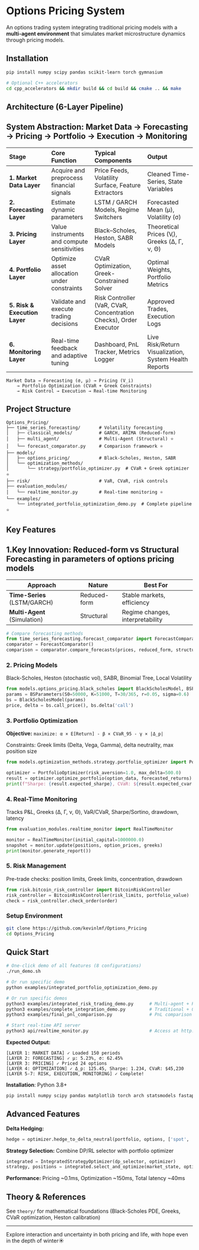 # Options Pricing System

An options trading system integrating traditional pricing models with a **multi-agent environment** that simulates market microstructure dynamics through pricing models.


## Installation

```bash
pip install numpy scipy pandas scikit-learn torch gymnasium

# Optional C++ accelerators
cd cpp_accelerators && mkdir build && cd build && cmake .. && make
```



## Architecture (6-Layer Pipeline)

## System Abstraction: Market Data → Forecasting → Pricing → Portfolio → Execution → Monitoring

| **Stage** | **Core Function** | **Typical Components** | **Output** |
|:-----------|:------------------|:------------------------|:------------|
| **1. Market Data Layer** | Acquire and preprocess financial signals | Price Feeds, Volatility Surface, Feature Extractors | Cleaned Time-Series, State Variables |
| **2. Forecasting Layer** | Estimate dynamic parameters | LSTM / GARCH Models, Regime Switchers | Forecasted Mean (μ), Volatility (σ) |
| **3. Pricing Layer** | Value instruments and compute sensitivities | Black–Scholes, Heston, SABR Models | Theoretical Prices (Vᵢ), Greeks (Δ, Γ, ν, Θ) |
| **4. Portfolio Layer** | Optimize asset allocation under constraints | CVaR Optimization, Greek-Constrained Solver | Optimal Weights, Portfolio Metrics |
| **5. Risk & Execution Layer** | Validate and execute trading decisions | Risk Controller (VaR, CVaR, Concentration Checks), Order Executor | Approved Trades, Execution Logs |
| **6. Monitoring Layer** | Real-time feedback and adaptive tuning | Dashboard, PnL Tracker, Metrics Logger | Live Risk/Return Visualization, System Health Reports |


```
Market Data → Forecasting (σ, μ) → Pricing (V_i) 
    → Portfolio Optimization (CVaR + Greek Constraints)
    → Risk Control → Execution → Real-time Monitoring
```

## Project Structure

```
Options_Pricing/
├── time_series_forecasting/       # Volatility forecasting
│   ├── classical_models/          # GARCH, ARIMA (Reduced-form)
│   ├── multi_agent/               # Multi-Agent (Structural) ⭐
│   └── forecast_comparator.py     # Comparison framework ⭐
├── models/
│   ├── options_pricing/           # Black-Scholes, Heston, SABR
│   └── optimization_methods/
│       └── strategy/portfolio_optimizer.py  # CVaR + Greek optimizer ⭐
├── risk/                          # VaR, CVaR, risk controls
├── evaluation_modules/
│   └── realtime_monitor.py        # Real-time monitoring ⭐
└── examples/
    └── integrated_portfolio_optimization_demo.py  # Complete pipeline ⭐
```



## Key Features

## 1.Key Innovation: Reduced-form vs Structural Forecasting in parameters of options pricing models

| Approach | Nature | Best For |
|----------|--------|----------|
| **Time-Series** (LSTM/GARCH) | Reduced-form | Stable markets, efficiency |
| **Multi-Agent** (Simulation) | Structural | Regime changes, interpretability |

```python
# Compare forecasting methods
from time_series_forecasting.forecast_comparator import ForecastComparator
comparator = ForecastComparator()
comparison = comparator.compare_forecasts(prices, reduced_form, structural)
```

### 2. Pricing Models
Black-Scholes, Heston (stochastic vol), SABR, Binomial Tree, Local Volatility

```python
from models.options_pricing.black_scholes import BlackScholesModel, BSParameters
params = BSParameters(S0=50000, K=51000, T=30/365, r=0.05, sigma=0.6)
bs = BlackScholesModel(params)
price, delta = bs.call_price(), bs.delta('call')
```

### 3. Portfolio Optimization
**Objective:** `maximize: α × E[Return] - β × CVaR_95 - γ × |Δ_p|`

Constraints: Greek limits (Delta, Vega, Gamma), delta neutrality, max position size

```python
from models.optimization_methods.strategy.portfolio_optimizer import PortfolioOptimizer

optimizer = PortfolioOptimizer(risk_aversion=1.0, max_delta=500.0)
result = optimizer.optimize_portfolio(option_data, forecasted_returns)
print(f"Sharpe: {result.expected_sharpe}, CVaR: ${result.expected_cvar:,.2f}")
```

### 4. Real-Time Monitoring
Tracks P&L, Greeks (Δ, Γ, ν, Θ), VaR/CVaR, Sharpe/Sortino, drawdown, latency

```python
from evaluation_modules.realtime_monitor import RealTimeMonitor

monitor = RealTimeMonitor(initial_capital=1000000.0)
snapshot = monitor.update(positions, option_prices, greeks)
print(monitor.generate_report())
```



### 5. Risk Management
Pre-trade checks: position limits, Greek limits, concentration, drawdown

```python
from risk.bitcoin_risk_controller import BitcoinRiskController
risk_controller = BitcoinRiskController(risk_limits, portfolio_value)
check = risk_controller.check_order(order)
```
### Setup Environment
```bash
git clone https://github.com/kevinlmf/Options_Pricing
cd Options_Pricing
```

## Quick Start

```bash
# One-click demo of all features (8 configurations)
./run_demo.sh

# Or run specific demo
python examples/integrated_portfolio_optimization_demo.py

# Or run specific demos
python3 examples/integrated_risk_trading_demo.py      # Multi-agent + Risk Control
python3 examples/complete_integration_demo.py         # Traditional + Options + Risk
python3 examples/final_pnl_comparison.py              # PnL comparison across all configs

# Start real-time API server
python3 api/realtime_monitor.py                       # Access at http://localhost:8000/docs
```

**Expected Output:**
```
[LAYER 1: MARKET DATA] ✓ Loaded 150 periods
[LAYER 2: FORECASTING] ✓ μ: 5.23%, σ: 62.45%
[LAYER 3: PRICING] ✓ Priced 24 options
[LAYER 4: OPTIMIZATION] ✓ Δ_p: 125.45, Sharpe: 1.234, CVaR: $45,230
[LAYER 5-7: RISK, EXECUTION, MONITORING] ✓ Complete!
```

**Installation**: Python 3.8+
```bash
pip install numpy scipy pandas matplotlib torch arch statsmodels fastapi uvicorn websockets
```




## Advanced Features

**Delta Hedging:**
```python
hedge = optimizer.hedge_to_delta_neutral(portfolio, options, ['spot', 'futures'])
```

**Strategy Selection:** Combine DP/RL selector with portfolio optimizer
```python
integrated = IntegratedStrategyOptimizer(dp_selector, optimizer)
strategy, positions = integrated.select_and_optimize(market_state, options, returns)
```

**Performance:** Pricing ~0.1ms, Optimization ~150ms, Total latency ~40ms



## Theory & References

See `theory/` for mathematical foundations (Black-Scholes PDE, Greeks, CVaR optimization, Heston calibration)

---

Explore interaction and uncertainty in both pricing and life, with hope even in the depth of winter☀️
